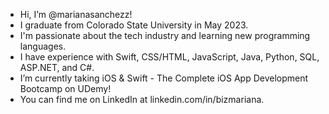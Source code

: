 - Hi, I’m @marianasanchezz!
- I graduate from Colorado State University in May 2023.
- I'm passionate about the tech industry and learning new programming languages.
- I have experience with Swift, CSS/HTML, JavaScript, Java, Python, SQL, ASP.NET, and C#.
- I’m currently taking iOS & Swift - The Complete iOS App Development Bootcamp on UDemy!
- You can find me on LinkedIn at linkedin.com/in/bizmariana.

<!---
marianasanchezz/marianasanchezz is a ✨ special ✨ repository because its `README.md` (this file) appears on your GitHub profile.
You can click the Preview link to take a look at your changes.
--->
